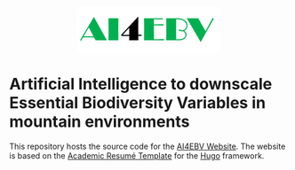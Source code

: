 <p align="center"><a target="_blank" rel="noopener"><img src="/static/media/ai4ebv_logo.png"></a></p>

# Artificial Intelligence to downscale Essential Biodiversity Variables in mountain environments

This repository hosts the source code for the [AI4EBV Website](). The website is based on the [Academic Resumé Template](https://github.com/wowchemy/starter-academic) for the [Hugo](https://gohugo.io/) framework.
